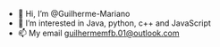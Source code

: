 - 👋 Hi, I’m @Guilherme-Mariano
- 👀 I’m interested in Java, python, c++ and JavaScript
- 📫 My email guilhermemfb.01@outlook.com

<!---
Guilherme-Mariano/Guilherme-Mariano is a ✨ special ✨ repository because its `README.md` (this file) appears on your GitHub profile.
You can click the Preview link to take a look at your changes.
--->
